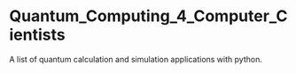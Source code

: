 # Quantum_Computing_4_Computer_Cientists
A list of quantum calculation and simulation applications with python.
